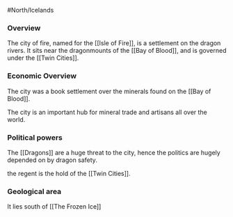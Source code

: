 #North/Icelands 
### Overview
The city of fire, named for the [[Isle of Fire]], is a settlement on the dragon rivers. It sits near the dragonmounts of the [[Bay of Blood]], and is governed under the [[Twin Cities]].

### Economic Overview
The city was a book settlement over the minerals found on the [[Bay of Blood]].

The city is an important hub for mineral trade and artisans all over the world.

### Political powers
The [[Dragons]] are a huge threat to the city, hence the politics are hugely depended on by dragon  safety.

the regent is the hold of the [[Twin Cities]].

### Geological area
It lies south of [[The Frozen Ice]]